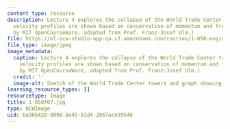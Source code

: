 ```yaml
---
content_type: resource
description: Lecture 4 explores the collapse of the World Trade Center towers. Here,
  velocity profiles are shown based on conservation of momentum and free fall. (Figure
  by MIT OpenCourseWare, adapted from Prof. Franz-Josef Ulm.)
file: https://ol-ocw-studio-app-qa.s3.amazonaws.com/courses/1-050-engineering-mechanics-i-fall-2007/ba36b42898988e4581d42067ac439546_1-050f07.jpg
file_type: image/jpeg
image_metadata:
  caption: Lecture 4 explores the collapse of the World Trade Center towers. Here,
    velocity profiles are shown based on conservation of momentum and free fall. (Figure
    by MIT OpenCourseWare, adapted from Prof. Franz-Josef Ulm.)
  credit: ''
  image-alt: Sketch of the World Trade Center towers and graph showing velocity profiles.
learning_resource_types: []
resourcetype: Image
title: 1-050f07.jpg
type: OCWImage
uid: ba36b428-9898-8e45-81d4-2067ac439546
---
```

